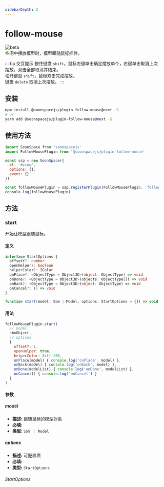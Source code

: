 ```yaml
---
sidebarDepth: 2
---
```


# follow-mouse
![beta](https://img.shields.io/npm/v/@soonspacejs/plugin-follow-mouse/next.svg)
<br>
空间中摆放模型时，模型跟随鼠标插件。

::: tip 交互提示
按住键盘 `shift`，鼠标左键单击确定摆放单个，右键单击取消上次摆放，双击全部取消并结束。
<br>
松开键盘 `shift`，鼠标双击完成摆放。
<br>
键盘 `delete` 取消上次摆放。
:::

## 安装
```bash
npm install @soonspacejs/plugin-follow-mouse@next -S
# or
yarn add @soonspacejs/plugin-follow-mouse@next -S
```

## 使用方法
```js {2,10}
import SoonSpace from 'soonspacejs'
import FollowMousePlugin from '@soonspacejs/plugin-follow-mouse'

const ssp = new SoonSpace({
  el: '#view',
  options: {},
  event: {}
})

const followMousePlugin = ssp.registerPlugin(FollowMousePlugin, 'followMousePlugin')
consolo.log(followMousePlugin)
```

## 方法
### start
开始让模型跟随鼠标。
#### 定义
```ts
interface StartOptions {
  offsetY?: number
  openHelper?: boolean
  helperColor?: IColor
  onPlace?: <ObjectType = Object3D>(object: ObjectType) => void
  onDone?: <ObjectType = Object3D>(objects: ObjectType[]) => void
  onBack?: <ObjectType = Object3D>(object: ObjectType) => void
  onCancel?: () => void
}

function start(model: Sbm | Model, options: StartOptions = {}) => void
```
#### 用法
```js
followMousePlugin.start(
  // model
  sbmObject,
  // options
  {
    offsetY: 1,
    openHelper: true,
    helperColor: 0xffff00,
    onPlace(model) { console.log('onPlace', model) },
    onBack(model) { console.log('onBack', model) },
    onDone(modelList) { console.log('onDone', modelList) },
    onCancel() { console.log('onCancel') }
  }
)
```
#### 参数
##### model
  - **描述:** 跟随鼠标的模型对象
  - **必填:** <Base-RequireIcon :isRequire="true"/>
  - **类型:** `Sbm ｜ Model`
##### options
  - **描述:** 可配置项
  - **必填:** <Base-RequireIcon :isRequire="false"/>
  - **类型:** `StartOptions`
###### StartOptions
<br>
<Docs-Table 
    :data="[
      {
        prop: 'offsetY', desc: '模型移动时y轴的偏移量', type: 'number', require: false, default: '0'
      },
      {
        prop: 'openHelper', desc: '是否显示包围盒辅助器', type: 'boolean', require: false, default: 'true'
      },
      {
        prop: 'helperColor', desc: '包围盒辅助器颜色', type: 'IColor', require: false, default: '0xffff00', link: '../guide/types.html#icolor'
      },
      {
        prop: 'onPlace', desc: '放置模型时回调函数', type: '(model) => {}', require: false, default: ''
      },
      {
        prop: 'onBack', desc: '取消上一次放置时回调函数', type: '(model) => {}', require: false, default: ''
      },
      {
        prop: 'onDone', desc: '完成时回调函数', type: '(modelList) => {}', require: false, default: ''
      },
      {
        prop: 'onCancel', desc: '取消时回调函数', type: '() => {}', require: false, default: ''
      },
    ]"
/>
